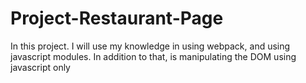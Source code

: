 # Project-Restaurant-Page
In this project. I will use my knowledge in using webpack, and using javascript modules. In addition to that, is manipulating the DOM using javascript only
